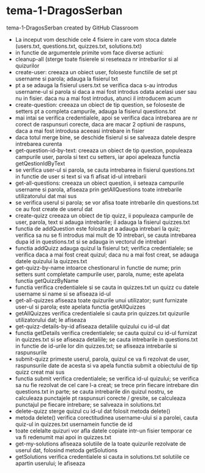 # tema-1-DragosSerban
tema-1-DragosSerban created by GitHub Classroom

- La inceput vom deschide cele 4 fisiere in care vom stoca datele (users.txt, questions.txt, quizzes.txt, solutions.txt)
- in functie de argumentele primite vom face diverse actiuni:
- cleanup-all (sterge toate fisierele si reseteaza nr intrebarilor si al quizurilor
- create-user: creeaza un obiect user, foloseste functiile de set pt username si parola; adauga la fisierul txt
- pt a se adauga la fisierul users.txt se verifica daca s-au introdus username-ul si parola si daca a mai fost introdus
odata acelasi user sau nu in fisier. daca nu a mai fost introdus, atunci il introducem acum
- create-question: creeaza un obiect de tip question, se foloseste de setters pt a completa campurile, adauga la
fisierul questions.txt
- mai intai se verifica credentialele, apoi se verifica daca intrebarea are nr corect de raspunsuri corecte, daca are
macar 2 optiuni de raspuns, daca a mai fost introdusa aceeasi intrebare in fisier
- daca totul merge bine, se deschide fisierul si se salveaza datele despre intrebarea curenta
- get-question-id-by-text: creeaza un obiect de tip question, populeaza campurile user, parola si text cu setters,
iar apoi apeleaza functia getQestionIdByText
- se verifica user-ul si parola, se cauta intrebarea in fisierul questions.txt in functie de user si text si va fi
afisat id-ul intrebarii
- get-all-questions: creeaza un obiect question, ii seteaza campurile username si parola, afiseaza prin getAllQuestions
toate intrebarile utilizatorului dat mai sus
- se verifica userul si parola; se vor afisa toate intrebarile din questions.txt ce au fost create de userul dat
- create-quizz creeaza un obiect de tip quizz, ii populeaza campurile de user, parola, text si adauga intrebarile;
il adauga la fisierul quizzes.txt
- functia de addQuestion este folosita pt a adauga intrebari la quiz; verifica sa nu se fi introdus mai mult de 10
intrebari, se cauta intrebarea dupa id in questions.txt si se adauga in vectorul de intrebari
- functia addQuizz adauga quizul la fisierul txt; verifica credentialele; se verifica daca a mai fost creat quizul;
daca nu a mai fost creat, se adauga datele quizului la quizzes.txt
- get-quizz-by-name intoarce chestionarul in functie de nume; prin setters sunt completate campurile user, parola, nume;
este apelata functia getQuizzByName
- functia verifica credentialele si se cauta in quizzes.txt un quizz cu datele username si name si se afiseaza id-ul
- get-all-quizzes afiseaza toate quizurile unui utilizator; sunt furnizate user-ul si parola; este apelata functia
getAllQuizzes
- getAllQuizzes verifica credentialele si cauta prin quizzes.txt quizurile utilizatorului dat; le afiseaza
- get-quizz-details-by-id afiseaza detaliile quizului cu id-ul dat
- functia getDetails verifica credentialele; se cauta quizul cu id-ul furnizat in quizzes.txt si se afiseaza detaliile;
se cauta intrebarile in questions.txt in functie de id-urile lor din quizzes.txt; se afiseaza intrebarile si
raspunsurile
- submit-quizz primeste userul, parola, quizul ce va fi rezolvat de user, raspunsurile date de acesta si va apela
functia submit a obiectului de tip quizz creat mai sus
- functia submit verifica credentialele; se verifica id-ul quizului; se verifica sa nu fie rezolvat de cel care l-a
creat; se trece prin fiecare intrebare din questions.txt in parte; se cauta intrebarile din quizul nostru, se calculeaza
punctajele pt raspunsuri corecte / gresite, se calculeaza punctajul pe fiecare intrebare; se salveaza in solutions.txt
- delete-quizz sterge quizul cu id-ul dat folosit metoda delete()
- metoda delete() verifica corectitudinea username-ului si a parolei, cauta quiz-ul in quizzes.txt usernamein functie de id
- toate celelalte quizuri vor afla datele copiate intr-un fisier temporar ce va fi redenumit mai apoi in quizzes.txt
- get-my-solutions afiseaza solutiile de la toate quizurile rezolvate de userul dat, folosind metoda getSolutions
- getSolutions verifica credentialele si cauta in solutions.txt solutiile ce apartin userului; le afiseaza
